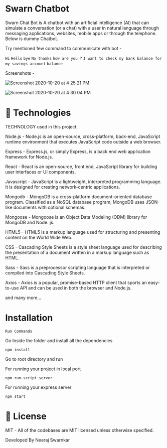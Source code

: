 # Swarn Chatbot 

Swarn Chat Bot is A chatbot with an artificial intelligence (AI) that can simulate a conversation (or a chat) with a user in natural language through messaging applications, websites, mobile apps or through the telephone. Below is dummy Chatbot. 

Try mentioned few command to communicate with bot -

``` Hi ``` ``` Hello ``` ``` bye ``` ``` No thanks ``` ``` how are you ? ``` ``` I want to check my bank balance for my savings account ``` ``` balance ```

Screenshots - 



![Screenshot 2020-10-20 at 4 25 21 PM](https://user-images.githubusercontent.com/3918217/96577354-1f828d80-12f1-11eb-8857-d06f5f641ff3.png)





![Screenshot 2020-10-20 at 4 30 04 PM](https://user-images.githubusercontent.com/3918217/96577639-87d16f00-12f1-11eb-8dfc-3e642c27ccad.png)




# 🚀 Technologies 

TECHNOLOGY used in this project:

Node.js - Node.js is an open-source, cross-platform, back-end, JavaScript runtime environment that executes JavaScript code outside a web browser.

Express - Express.js, or simply Express, is a back end web application framework for Node.js.

React - React is an open-source, front end, JavaScript library for building user interfaces or UI components.

Javascript - JavaScript is a lightweight, interpreted programming language. It is designed for creating network-centric applications.

Mongodb - MongoDB is a cross-platform document-oriented database program. Classified as a NoSQL database program, MongoDB uses JSON-like documents with optional schemas.

Mongoose - Mongoose is an Object Data Modeling (ODM) library for MongoDB and Node. js.

HTML5 - HTML5 is a markup language used for structuring and presenting content on the World Wide Web.

CSS - Cascading Style Sheets is a style sheet language used for describing the presentation of a document written in a markup language such as HTML. 

Sass - Sass is a preprocessor scripting language that is interpreted or compiled into Cascading Style Sheets. 

Axios - Axios is a popular, promise-based HTTP client that sports an easy-to-use API and can be used in both the browser and Node.js.

and many more...


# Installation
``` Run Commands ```

Go Inside the folder and install all the dependencies

```npm install```

Go to root directory and run 

For running your project in local port

```npm run-script server```

For running your express server 

```npm start```

# 📝 License 

MIT - All of the codebases are MIT licensed unless otherwise specified.

Developed By Neeraj Swarnkar

